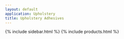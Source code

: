 ```yaml
---
layout: default
application: Upholstery
title: Upholstery Adhesives
---
```

{% include sidebar.html %}
{% include products.html %}


